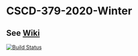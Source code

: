 # CSCD-379-2020-Winter

## See [Wiki](../../wiki)

[![Build Status](https://dev.azure.com/KS-D/EWU-CSCD379-2020-Winter/_apis/build/status/KS-D.EWU-CSCD379-2020-Winter?branchName=master)](https://dev.azure.com/KS-D/EWU-CSCD379-2020-Winter/_build/latest?definitionId=3&branchName=master)
